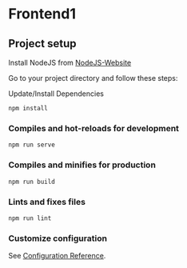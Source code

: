 # Frontend1

## Project setup

Install NodeJS from [NodeJS-Website](https://nodejs.org/en/)


Go to your project directory and follow these steps:

Update/Install Dependencies
```
npm install
```

### Compiles and hot-reloads for development
```
npm run serve
```

### Compiles and minifies for production
```
npm run build
```

### Lints and fixes files
```
npm run lint
```

### Customize configuration
See [Configuration Reference](https://cli.vuejs.org/config/).
